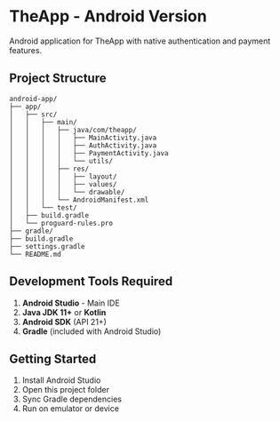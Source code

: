 # TheApp - Android Version

Android application for TheApp with native authentication and payment features.

## Project Structure

```
android-app/
├── app/
│   ├── src/
│   │   ├── main/
│   │   │   ├── java/com/theapp/
│   │   │   │   ├── MainActivity.java
│   │   │   │   ├── AuthActivity.java
│   │   │   │   ├── PaymentActivity.java
│   │   │   │   └── utils/
│   │   │   ├── res/
│   │   │   │   ├── layout/
│   │   │   │   ├── values/
│   │   │   │   └── drawable/
│   │   │   └── AndroidManifest.xml
│   │   └── test/
│   ├── build.gradle
│   └── proguard-rules.pro
├── gradle/
├── build.gradle
├── settings.gradle
└── README.md
```

## Development Tools Required

1. **Android Studio** - Main IDE
2. **Java JDK 11+** or **Kotlin**
3. **Android SDK** (API 21+)
4. **Gradle** (included with Android Studio)

## Getting Started

1. Install Android Studio
2. Open this project folder
3. Sync Gradle dependencies
4. Run on emulator or device
